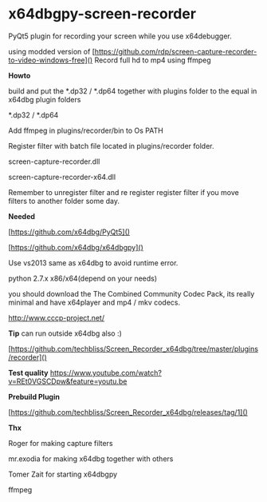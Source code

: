 # x64dbgpy-screen-recorder

PyQt5 plugin for recording your screen while you use x64debugger.

using modded version of [https://github.com/rdp/screen-capture-recorder-to-video-windows-free]()
Record full hd to mp4 using ffmpeg


**Howto**

build and put the *.dp32 / *.dp64 together with plugins folder to the equal in x64dbg plugin folders 

*.dp32 / *.dp64

Add ffmpeg in  plugins/recorder/bin to Os PATH

Register filter with batch file located in plugins/recorder folder.

screen-capture-recorder.dll

screen-capture-recorder-x64.dll

Remember to unregister filter and re register register filter if you move filters to another folder some day.




**Needed**

[https://github.com/x64dbg/PyQt5]()

[https://github.com/x64dbg/x64dbgpy]()

Use vs2013 same as x64dbg to avoid runtime error.

python 2.7.x x86/x64(depend on your needs)

you should download the The Combined Community Codec Pack, its really minimal and have x64player and mp4 / mkv codecs.

http://www.cccp-project.net/




**Tip**
can run outside x64dbg also :)

[https://github.com/techbliss/Screen_Recorder_x64dbg/tree/master/plugins/recorder]()




**Test quality**
https://www.youtube.com/watch?v=REt0VGSCDpw&feature=youtu.be



**Prebuild Plugin**

[https://github.com/techbliss/Screen_Recorder_x64dbg/releases/tag/1]()

**Thx**

Roger for making capture filters

mr.exodia for making x64dbg together with others

Tomer Zait for starting x64dbgpy

ffmpeg



